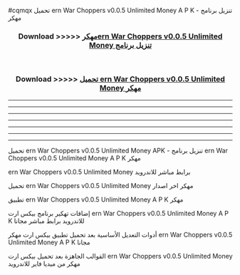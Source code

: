 #cqmqx تحميل ern War Choppers v0.0.5 Unlimited Money  A P K - تنزيل برنامج مهكر



<div align="center">
<h3>Download >>>>> <a href="https://runaway1.web.app/?sq=ern War Choppers v0.0.5 Unlimited Money ">مهكرern War Choppers v0.0.5 Unlimited Money  تنزيل برنامج</a></h3><br>

<h3>Download >>>>> <a href="https://runaway1.web.app/?sq=ern War Choppers v0.0.5 Unlimited Money ">تحميل ern War Choppers v0.0.5 Unlimited Money  مهكر</a></h3>
</div>


----------------------------------------------------------

----------------------------------------------------------

----------------------------------------------------------

----------------------------------------------------------

----------------------------------------------------------

----------------------------------------------------------

----------------------------------------------------------

تحميل ern War Choppers v0.0.5 Unlimited Money  APK - تنزيل برنامج ern War Choppers v0.0.5 Unlimited Money  A P K مهكر

ern War Choppers v0.0.5 Unlimited Money  برابط مباشر للاندرويد

تحميل ern War Choppers v0.0.5 Unlimited Money  مهكر اخر اصدار

تطبيق ern War Choppers v0.0.5 Unlimited Money  A P K مهكر

إضافات تهكير برنامج بيكس ارت ern War Choppers v0.0.5 Unlimited Money  A P K للاندرويد برابط مباشر مجانا

أدوات التعديل الأساسية بعد تحميل تطبيق بيكس ارت مهكر ern War Choppers v0.0.5 Unlimited Money  A P K مجانا

القوالب الجاهزة بعد تحميل بيكس ارت ern War Choppers v0.0.5 Unlimited Money  مهكر من ميديا فاير للاندرويد


